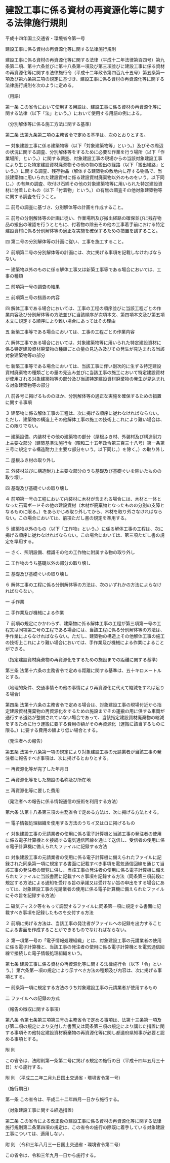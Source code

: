 # 建設工事に係る資材の再資源化等に関する法律施行規則

平成十四年国土交通省・環境省令第一号

建設工事に係る資材の再資源化等に関する法律施行規則

建設工事に係る資材の再資源化等に関する法律（平成十二年法律第百四号）第九条第二項、第十六条並びに第十八条第一項及び第三項並びに建設工事に係る資材の再資源化等に関する法律施行令（平成十二年政令第四百九十五号）第五条第一項及び第六条第三項の規定に基づき、建設工事に係る資材の再資源化等に関する法律施行規則を次のように定める。

（用語）

第一条 この省令において使用する用語は、建設工事に係る資材の再資源化等に関する法律（以下「法」という。）において使用する用語の例による。

（分別解体等に係る施工方法に関する基準）

第二条 法第九条第二項の主務省令で定める基準は、次のとおりとする。

一 対象建設工事に係る建築物等（以下「対象建築物等」という。）及びその周辺の状況に関する調査、分別解体等をするために必要な作業を行う場所（以下「作業場所」という。）に関する調査、対象建設工事の現場からの当該対象建設工事により生じた特定建設資材廃棄物その他の物の搬出の経路（以下「搬出経路」という。）に関する調査、残存物品（解体する建築物の敷地内に存する物品で、当該建築物に用いられた建設資材に係る建設資材廃棄物以外のものをいう。以下同じ。）の有無の調査、吹付け石綿その他の対象建築物等に用いられた特定建設資材に付着したもの（以下「付着物」という。）の有無の調査その他対象建築物等に関する調査を行うこと。

二 前号の調査に基づき、分別解体等の計画を作成すること。

三 前号の分別解体等の計画に従い、作業場所及び搬出経路の確保並びに残存物品の搬出の確認を行うとともに、付着物の除去その他の工事着手前における特定建設資材に係る分別解体等の適正な実施を確保するための措置を講ずること。

四 第二号の分別解体等の計画に従い、工事を施工すること。

２ 前項第二号の分別解体等の計画には、次に掲げる事項を記載しなければならない。

一 建築物以外のものに係る解体工事又は新築工事等である場合においては、工事の種類

二 前項第一号の調査の結果

三 前項第三号の措置の内容

四 解体工事である場合においては、工事の工程の順序並びに当該工程ごとの作業内容及び分別解体等の方法並びに当該順序が次項本文、第四項本文及び第五項本文に規定する順序により難い場合にあってはその理由

五 新築工事等である場合においては、工事の工程ごとの作業内容

六 解体工事である場合においては、対象建築物等に用いられた特定建設資材に係る特定建設資材廃棄物の種類ごとの量の見込み及びその発生が見込まれる当該対象建築物等の部分

七 新築工事等である場合においては、当該工事に伴い副次的に生ずる特定建設資材廃棄物の種類ごとの量の見込み並びに当該工事の施工において特定建設資材が使用される対象建築物等の部分及び当該特定建設資材廃棄物の発生が見込まれる対象建築物等の部分

八 前各号に掲げるもののほか、分別解体等の適正な実施を確保するための措置に関する事項

３ 建築物に係る解体工事の工程は、次に掲げる順序に従わなければならない。ただし、建築物の構造上その他解体工事の施工の技術上これにより難い場合は、この限りでない。

一 建築設備、内装材その他の建築物の部分（屋根ふき材、外装材及び構造耐力上主要な部分（建築基準法施行令（昭和二十五年政令第三百三十八号）第一条第三号に規定する構造耐力上主要な部分をいう。以下同じ。）を除く。）の取り外し

二 屋根ふき材の取り外し

三 外装材並びに構造耐力上主要な部分のうち基礎及び基礎ぐいを除いたものの取り壊し

四 基礎及び基礎ぐいの取り壊し

４ 前項第一号の工程において内装材に木材が含まれる場合には、木材と一体となった石膏ボードその他の建設資材（木材が廃棄物となったものの分別の支障となるものに限る。）をあらかじめ取り外してから、木材を取り外さなければならない。この場合においては、前項ただし書の規定を準用する。

５ 建築物以外のもの（以下「工作物」という。）に係る解体工事の工程は、次に掲げる順序に従わなければならない。この場合においては、第三項ただし書の規定を準用する。

一 さく、照明設備、標識その他の工作物に附属する物の取り外し

二 工作物のうち基礎以外の部分の取り壊し

三 基礎及び基礎ぐいの取り壊し

６ 解体工事の工程に係る分別解体等の方法は、次のいずれかの方法によらなければならない。

一 手作業

二 手作業及び機械による作業

７ 前項の規定にかかわらず、建築物に係る解体工事の工程が第三項第一号の工程又は同項第二号の工程である場合には、当該工程に係る分別解体等の方法は、手作業によらなければならない。ただし、建築物の構造上その他解体工事の施工の技術上これにより難い場合においては、手作業及び機械による作業によることができる。

（指定建設資材廃棄物の再資源化をするための施設までの距離に関する基準）

第三条 法第十六条の主務省令で定める距離に関する基準は、五十キロメートルとする。

（地理的条件、交通事情その他の事情により再資源化に代えて縮減をすれば足りる場合）

第四条 法第十六条の主務省令で定める場合は、対象建設工事の現場付近から指定建設資材廃棄物の再資源化をするための施設までその運搬の用に供する車両が通行する道路が整備されていない場合であって、当該指定建設資材廃棄物の縮減をするために行う運搬に要する費用の額がその再資源化（運搬に該当するものに限る。）に要する費用の額より低い場合とする。

（発注者への報告）

第五条 法第十八条第一項の規定により対象建設工事の元請業者が当該工事の発注者に報告すべき事項は、次に掲げるとおりとする。

一 再資源化等が完了した年月日

二 再資源化等をした施設の名称及び所在地

三 再資源化等に要した費用

（発注者への報告に係る情報通信の技術を利用する方法）

第六条 法第十八条第三項の主務省令で定める方法は、次に掲げる方法とする。

一 電子情報処理組織を使用する方法のうちイ又はロに掲げるもの

イ 対象建設工事の元請業者の使用に係る電子計算機と当該工事の発注者の使用に係る電子計算機とを接続する電気通信回線を通じて送信し、受信者の使用に係る電子計算機に備えられたファイルに記録する方法

ロ 対象建設工事の元請業者の使用に係る電子計算機に備えられたファイルに記録された同条第一項に規定する書面に記載すべき事項を電気通信回線を通じて当該工事の発注者の閲覧に供し、当該工事の発注者の使用に係る電子計算機に備えられたファイルに当該書面に記載すべき事項を記録する方法（同条第三項前段に規定する方法による通知を受ける旨の承諾又は受けない旨の申出をする場合にあっては、対象建設工事の元請業者の使用に係る電子計算機に備えられたファイルにその旨を記録する方法）

二 磁気ディスク等をもって調製するファイルに同条第一項に規定する書面に記載すべき事項を記録したものを交付する方法

２ 前項に掲げる方法は、当該工事の発注者がファイルへの記録を出力することによる書面を作成することができるものでなければならない。

３ 第一項第一号の「電子情報処理組織」とは、対象建設工事の元請業者の使用に係る電子計算機と、当該工事の発注者の使用に係る電子計算機とを電気通信回線で接続した電子情報処理組織をいう。

第七条 建設工事に係る資材の再資源化等に関する法律施行令（以下「令」という。）第六条第一項の規定により示すべき方法の種類及び内容は、次に掲げる事項とする。

一 前条第一項に規定する方法のうち対象建設工事の元請業者が使用するもの

二 ファイルへの記録の方式

（報告の徴収に関する事項）

第八条 令第七条第三項第三号の主務省令で定める事項は、法第十三条第一項及び第二項の規定により交付した書面又は同条第三項の規定により講じた措置に関する事項その他特定建設資材廃棄物の再資源化等に関し都道府県知事が必要と認める事項とする。

附 則

この省令は、法附則第一条第二号に掲げる規定の施行の日（平成十四年五月三十日）から施行する。

附 則 （平成二二年二月九日国土交通省・環境省令第一号）

（施行期日）

第一条 この省令は、平成二十二年四月一日から施行する。

（対象建設工事に関する経過措置）

第二条 この省令による改正後の建設工事に係る資材の再資源化等に関する法律施行規則第二条第四項の規定は、この省令の施行の際既に着手している対象建設工事については、適用しない。

附 則 （令和三年八月三一日国土交通省・環境省令第二号）

この省令は、令和三年九月一日から施行する。
